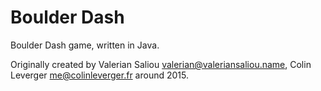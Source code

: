 # Boulder Dash

Boulder Dash game, written in Java.

Originally created by Valerian Saliou <valerian@valeriansaliou.name>, Colin Leverger <me@colinleverger.fr> around 2015.


